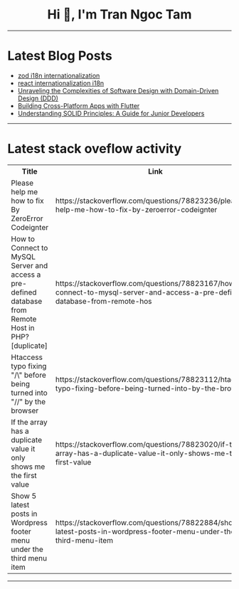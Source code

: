 <h1 align="center">Hi 👋, I'm Tran Ngoc Tam</h1>

---

# Latest Blog Posts 
<!-- BLOG-POST-LIST:START -->
- [zod i18n internationalization](https://dev.to/fromsian/zod-i18n-internationalization-4laa)
- [react internationalization i18n](https://dev.to/fromsian/react-internationalization-i18n-5cj1)
- [Unraveling the Complexities of Software Design with Domain-Driven Design &lpar;DDD&rpar;](https://dev.to/v1eira/unraveling-the-complexities-of-software-design-with-domain-driven-design-ddd-24ed)
- [Building Cross-Platform Apps with Flutter](https://dev.to/media_geneous/building-cross-platform-apps-with-flutter-2ej9)
- [Understanding SOLID Principles: A Guide for Junior Developers](https://dev.to/v1eira/understanding-solid-principles-a-guide-for-junior-developers-1agk)
<!-- BLOG-POST-LIST:END -->

---

# Latest stack oveflow activity
<table>
  <tr><th>Title</th><th>Link</th></tr>
  <!-- STACKOVERFLOW:START --><tr><td>Please help me how to fix By ZeroError Codeignter</td><td>https://stackoverflow.com/questions/78823236/please-help-me-how-to-fix-by-zeroerror-codeignter</td></tr><tr><td>How to Connect to MySQL Server and access a pre-defined database from Remote Host in PHP? [duplicate]</td><td>https://stackoverflow.com/questions/78823167/how-to-connect-to-mysql-server-and-access-a-pre-defined-database-from-remote-hos</td></tr><tr><td>Htaccess typo fixing &quot;/\&quot; before being turned into &quot;//&quot; by the browser</td><td>https://stackoverflow.com/questions/78823112/htaccess-typo-fixing-before-being-turned-into-by-the-browser</td></tr><tr><td>If the array has a duplicate value it only shows me the first value</td><td>https://stackoverflow.com/questions/78823020/if-the-array-has-a-duplicate-value-it-only-shows-me-the-first-value</td></tr><tr><td>Show 5 latest posts in Wordpress footer menu under the third menu item</td><td>https://stackoverflow.com/questions/78822884/show-5-latest-posts-in-wordpress-footer-menu-under-the-third-menu-item</td></tr><!-- STACKOVERFLOW:END -->
</table>

---


